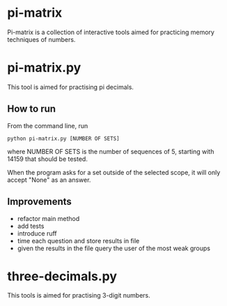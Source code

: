 # pi-matrix

Pi-matrix is a collection of interactive tools aimed for practicing
memory techniques of numbers.

# pi-matrix.py

This tool is aimed for practising pi decimals.

## How to run

From the command line, run

    python pi-matrix.py [NUMBER OF SETS]

where NUMBER OF SETS is the number of sequences of 5, starting with 14159 that
should be tested.

When the program asks for a set outside of the selected scope, it will only
accept "None" as an answer.

## Improvements

* refactor main method
* add tests
* introduce ruff
* time each question and store results in file
* given the results in the file query the user of the most weak groups

# three-decimals.py

This tools is aimed for practising 3-digit numbers.
